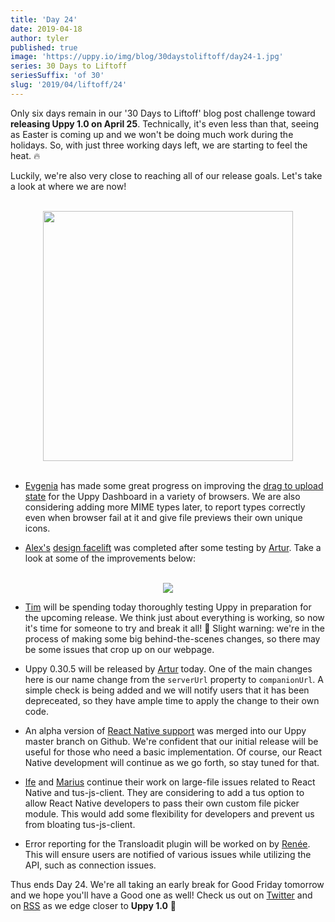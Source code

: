 ```yaml
---
title: 'Day 24'
date: 2019-04-18
author: tyler
published: true
image: 'https://uppy.io/img/blog/30daystoliftoff/day24-1.jpg'
series: 30 Days to Liftoff
seriesSuffix: 'of 30'
slug: '2019/04/liftoff/24'
---
```


Only six days remain in our '30 Days to Liftoff' blog post challenge toward
**releasing Uppy 1.0 on April 25**. Technically, it's even less than that,
seeing as Easter is coming up and we won't be doing much work during the
holidays. So, with just three working days left, we are starting to feel the
heat. :fire:

Luckily, we're also very close to reaching all of our release goals. Let's take
a look at where we are now!

<center><br /><img width="400" src="/img/blog/30daystoliftoff/day24.gif" /><br /><br /></center>

<!--truncate-->

- [Evgenia](https://github.com/lakesare) has made some great progress on
  improving the
  [drag to upload state](https://github.com/transloadit/uppy/pull/1440) for the
  Uppy Dashboard in a variety of browsers. We are also considering adding more
  MIME types later, to report types correctly even when browser fail at it and
  give file previews their own unique icons.

- [Alex's](https://github.com/nqst)
  [design facelift](https://github.com/transloadit/uppy/pull/1452) was completed
  after some testing by [Artur](https://github.com/arturi). Take a look at some
  of the improvements below:

<center><br /><img src="/img/blog/30daystoliftoff/2019-04-18-design.png" /><br /></center>

- [Tim](https://github.com/tim-kos) will be spending today thoroughly testing
  Uppy in preparation for the upcoming release. We think just about everything
  is working, so now it's time for someone to try and break it all! :hammer:
  Slight warning: we're in the process of making some big behind-the-scenes
  changes, so there may be some issues that crop up on our webpage.

- Uppy 0.30.5 will be released by [Artur](https://github.com/arturi) today. One
  of the main changes here is our name change from the `serverUrl` property to
  `companionUrl`. A simple check is being added and we will notify users that it
  has been depreceated, so they have ample time to apply the change to their own
  code.

- An alpha version of
  [React Native support](https://github.com/transloadit/uppy/pull/988) was
  merged into our Uppy master branch on Github. We're confident that our initial
  release will be useful for those who need a basic implementation. Of course,
  our React Native development will continue as we go forth, so stay tuned for
  that.

- [Ife](https://github.com/ifedapoolarewaju) and
  [Marius](https://github.com/Acconut) continue their work on large-file issues
  related to React Native and tus-js-client. They are considering to add a tus
  option to allow React Native developers to pass their own custom file picker
  module. This would add some flexibility for developers and prevent us from
  bloating tus-js-client.

- Error reporting for the Transloadit plugin will be worked on by
  [Renée](https://github.com/goto-bus-stop). This will ensure users are notified
  of various issues while utilizing the API, such as connection issues.

Thus ends Day 24. We're all taking an early break for Good Friday tomorrow and
we hope you'll have a Good one as well! Check us out on
[Twitter](https://twitter.com/uppy_io) and on [RSS](https://uppy.io/atom.xml) as
we edge closer to **Uppy 1.0** :dog:
